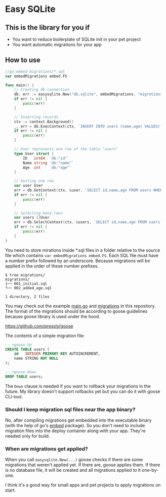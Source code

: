 # Easy SQLite

## This is the library for you if

- You want to reduce boilerplate of SQLite init in your pet project
- You want automatic migrations for your app

## How to use

```go
//go:embed migrations/*.sql
var embedMigrations embed.FS

func main() {
	// Creating db connection
	db, err := easysqlite.New("db.sqlite", embedMigrations, "migrations")
	if err != nil {
		panic(err)
	}

	// Inserting records
	ctx := context.Background()
	_, err = db.ExecContext(ctx, `INSERT INTO users (name,age) VALUES(?,?)`, "John", 23)
	if err != nil {
		panic(err)
	}

	// User represents one row of the table "users"
	type User struct {
		ID   int64  `db:"id"`
		Name string `db:"name"`
		Age  int    `db:"age"`
	}

	// Getting one row
	var user User
	err = db.GetContext(ctx, &user, `SELECT id,name,age FROM users WHERE id=?`, 1)
	if err != nil {
		panic(err)
	}

	// Selecting many rows
	var users []User
	err = db.SelectContext(ctx, &users, `SELECT id,name,age FROM users`)
	if err != nil {
		panic(err)
	}
}
```

You need to store mirations inside *.sql files in a folder relative to the source file which contains `var embedMigrations embed.FS`. Each SQL file must have a number prefix followed by an underscore. Because migrations will be applied in the order of these number prefixes.

```
$ tree migrations/
migrations/
├── 001_initial.sql
└── 002_added_age.sql

1 directory, 2 files
```

You may check out the example [main.go](https://github.com/pav5000/easy-sqlite/blob/master/cmd/example/main.go) and [migrations](https://github.com/pav5000/easy-sqlite/tree/master/cmd/example/migrations) in this repository. The format of the migrations should be according to goose guidelines because goose library is used under the hood.

https://github.com/pressly/goose

The contents of a simple migration file:

```sql
-- +goose Up
CREATE TABLE users (
    id   INTEGER PRIMARY KEY AUTOINCREMENT,
    name STRING NOT NULL
);

-- +goose Down
DROP TABLE users;
```

The `Down` clause is needed if you want to rollback your migrations in the future. My library doesn't support rollbacks yet but you can do it with goose CLI-tool.

### Should I keep migration sql files near the app binary?

No, after compiling migrations get embedded into the executable binary (with the help of go's [embed](https://pkg.go.dev/embed) package). So you don't need to include migration files into the deploy container along with your app. They're needed only for build.

### When are migrations get applied?

When you call `easysqlite.New(...)` goose checks if there are some migrations that weren't applied yet. If there are, goose applies them. If there is no database file, it will be created and all migrations applied to it one-by-one.

I think it's a good way for small apps and pet projects to apply migrations on start.
